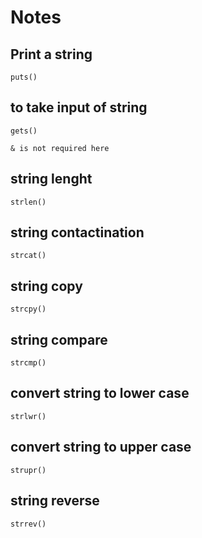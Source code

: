 # Notes
## Print a string
    puts()

## to take input of string
    gets()

    & is not required here

## string lenght
    strlen()

## string contactination
    strcat()

## string copy
    strcpy()

## string compare
    strcmp()

## convert string to lower case
    strlwr()
    
## convert string to upper case
    strupr()

## string reverse
    strrev()